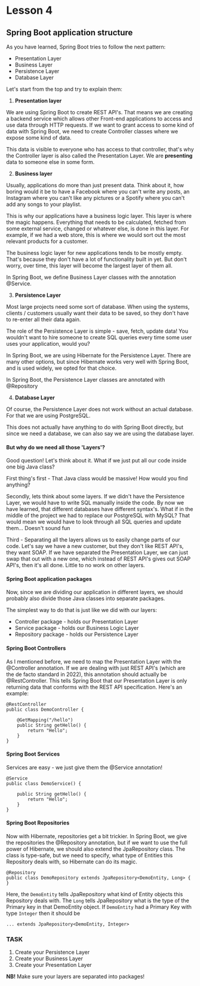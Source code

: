 # Lesson 4

## Spring Boot application structure

As you have learned, Spring Boot tries to follow the next pattern:

* Presentation Layer
* Business Layer
* Persistence Layer
* Database Layer

Let's start from the top and try to explain them:

1. <b>Presentation layer</b>

We are using Spring Boot to create REST API's. That means we are creating a backend service
which allows other Front-end applications to access and use data through HTTP requests.
If we want to grant access to some kind of data with Spring Boot, we need to create Controller classes
where we expose some kind of data. 

This data is visible to everyone who has access to that controller, that's why the Controller layer 
is also called the Presentation Layer. We are <b>presenting</b> data to someone else in some form.

2. <b>Business layer</b>

Usually, applications do more than just present data. Think about it, how boring would it be to
have a Facebook where you can't write any posts, an Instagram where you can't like any pictures
or a Spotify where you can't add any songs to your playlist.

This is why our applications have a business logic layer. This layer is where the magic happens.
Everything that needs to be calculated, fetched from some external service, changed or whatever else,
is done in this layer. For example, if we had a web store, this is where we would sort out the most
relevant products for a customer.

The business logic layer for new applications tends to be mostly empty. That's because they don't have
a lot of functionality built in yet. But don't worry, over time, this layer will become the largest
layer of them all.

In Spring Boot, we define Business Layer classes with the annotation @Service.

3. <b>Persistence Layer</b>

Most large projects need some sort of database. When using the systems, clients / customers usually
want their data to be saved, so they don't have to re-enter all their data again.

The role of the Persistence Layer is simple - save, fetch, update data! You wouldn't want to hire 
someone to create SQL queries every time some user uses your application, would you?

In Spring Boot, we are using Hibernate for the Persistence Layer. There are many other options, but
since Hibernate works very well with Spring Boot, and is used widely, we opted for that choice.

In Spring Boot, the Persistence Layer classes are annotated with @Repository

4. <b>Database Layer</b>

Of course, the Persistence Layer does not work without an actual database. For that we are using
PostgreSQL.

This does not actually have anything to do with Spring Boot directly, but since we need a database,
we can also say we are using the database layer.


#### But why do we need all those 'Layers'?

Good question! Let's think about it. What if we just put all our code inside one big Java class?

First thing's first - That Java class would be massive! How would you find anything?

Secondly, lets think about some layers. If we didn't have the Persistence Layer, we would have to 
write SQL manually inside the code. By now we have learned, that different databases have different
syntax's. What if in the middle of the project we had to replace our PostgreSQL with MySQL?
That would mean we would have to look through all SQL queries and update them... Doesn't sound fun

Third - Separating all the layers allows us to easily change parts of our code.
Let's say we have a new customer, but they don't like REST API's, they want SOAP.
If we have separated the Presentation Layer, we can just swap that out with a new one,
which instead of REST API's gives out SOAP API's, then it's all done. Little to 
no work on other layers.

#### Spring Boot application packages

Now, since we are dividing our application in different layers, we should probably also divide those
Java classes into separate packages.

The simplest way to do that is just like we did with our layers:

* Controller package - holds our Presentation Layer
* Service package - holds our Business Logic Layer
* Repository package - holds our Persistence Layer

#### Spring Boot Controllers

As I mentioned before, we need to map the Presentation Layer with the @Controller annotation.
If we are dealing with just REST API's (which are the de facto standard in 2022), this annotation
should actually be @RestController. This tells Spring Boot that our Presentation Layer
is only returning data that conforms with the REST API specification. Here's an example:

```
@RestController
public class DemoController {

    @GetMapping("/hello")
    public String getHello() {
        return "Hello";
    }
}
```

#### Spring Boot Services

Services are easy - we just give them the @Service annotation!

```
@Service
public class DemoService() {

    public String getHello() {
        return "Hello";
    }
}
```

#### Spring Boot Repositories

Now with Hibernate, repositories get a bit trickier. In Spring Boot, we give the repositories the
@Repository annotation, but if we want to use the full power of Hibernate, we should also extend
the JpaRepository class. The class is type-safe, but we need to specify, what type of Entities
this Repository deals with, so Hibernate can do its magic.

```
@Repository
public class DemoRepository extends JpaRepository<DemoEntity, Long> {
}
```

Here, the `DemoEntity` tells JpaRepository what kind of Entity objects this Repository deals with.
The `Long` tells JpaRepository what is the type of the Primary key in that DemoEntity object.
If `DemoEntity` had a Primary Key with type `Integer` then it should be

```
... extends JpaRepository<DemoEntity, Integer>
```

### TASK

1. Create your Persistence Layer
2. Create your Business Layer
3. Create your Presentation Layer

<b>NB!</b> Make sure your layers are separated into packages!